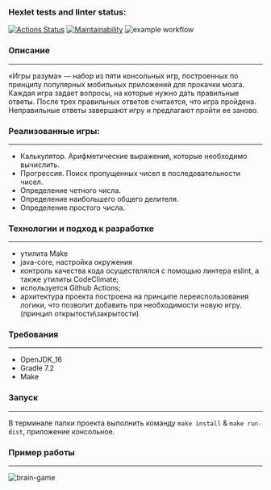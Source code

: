 ### Hexlet tests and linter status:
[![Actions Status](https://github.com/saymon-says/java-project-lvl1/workflows/hexlet-check/badge.svg)](https://github.com/saymon-says/java-project-lvl1/actions)
[![Maintainability](https://api.codeclimate.com/v1/badges/b136b40dfe468edf8d06/maintainability)](https://codeclimate.com/github/saymon-says/java-project-lvl1/maintainability)
![example workflow](https://github.com/saymon-says/java-project-lvl1/actions/workflows/gradle.yml/badge.svg)

### Описание
____
«Игры разума» — набор из пяти консольных игр, построенных по принципу популярных мобильных приложений для прокачки мозга. Каждая игра задает вопросы, на которые нужно дать правильные ответы. После трех правильных ответов считается, что игра пройдена. Неправильные ответы завершают игру и предлагают пройти ее заново. 
### Реализованные игры:
___
* Калькулятор. Арифметические выражения, которые необходимо вычислить.
* Прогрессия. Поиск пропущенных чисел в последовательности чисел.
* Определение четного числа.
* Определение наибольшего общего делителя.
* Определение простого числа.
### Технологии и подход к разработке
___
* утилита Make
* java-core, настройка окружения
* контроль качества кода осуществлялся с помощью линтера eslint, а также утилиты CodeClimate;
* используется Github Aсtions;
* архитектура проекта построена на принципе переиспользования логики, что позволит добавить при необходимости новую игру. (принцип открытости\закрытости)
### Требования
___
* OpenJDK_16
* Gradle 7.2
* Make
### Запуск
___
В терминале папки проекта выполнить команду `make install` & `make run-dist`, приложение консольное.
### Пример работы
___
![brain-game](https://user-images.githubusercontent.com/43708964/125470841-f09a7789-9db8-460f-a71c-31bab9be9f7b.gif)
